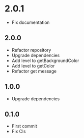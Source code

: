 # 2.0.1
+ Fix documentation

## 2.0.0
+ Refactor repository
+ Upgrade dependencies
+ Add level to getBackgroundColor
+ Add level to getColor
+ Refactor get message

## 1.0.0
+ Upgrade dependencies

## 0.1.0
+ First commit
+ Fix CIs